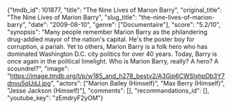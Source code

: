{"tmdb_id": 101877, "title": "The Nine Lives of Marion Barry", "original_title": "The Nine Lives of Marion Barry", "slug_title": "the-nine-lives-of-marion-barry", "date": "2009-08-10", "genre": ["Documentaire"], "score": "5.2/10", "synopsis": "Many people remember Marion Barry as the philandering drug-addled mayor of the nation's capital. He's the poster boy for corruption, a pariah. Yet to others, Marion Barry is a folk hero who has dominated Washington D.C. city politics for over 40 years. Today, Barry is once again in the political limelight. Who is Marion Barry, really? A hero? A scoundrel?", "image": "https://image.tmdb.org/t/p/w185_and_h278_bestv2/A3Gip6CWSlxhpDb3Y7dnvu5qUdJ.jpg", "actors": ["Marion Bailey (Himself)", "Max Berry (Himself)", "Jesse Jackson (Himself)"], "comments": [], "recommandations_id": [], "youtube_key": "zEmdryF2yOM"}